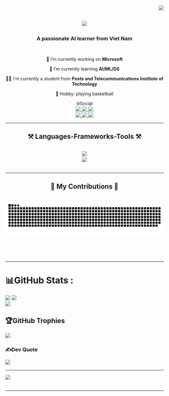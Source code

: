 <img align="right" src="https://visitor-badge.laobi.icu/badge?page_id=salesp07.salesp07" />

<h1 align="center">
    <img src="https://readme-typing-svg.herokuapp.com/?font=Righteous&size=35&center=true&vCenter=true&width=500&height=70&duration=4000&lines=Hi+There!+👋;+I'm+Hieu+Vu!;" />
</h1>

<h3 align="center">A passionate AI learner from Viet Nam</h3>

<br/>

<div align="center">
 
 🔭 I’m currently working on **Microsoft**
 
 🌱 I’m currently learning **AI/ML/DS**

 👨‍🎓 I'm currently a student from **Posts and Telecommunications Institute of Technology**

 🏀 Hobby: playing basketball


 </div>
 
<div align="center"> 🌐Social <br/>
  <a href="mailto:vhieu4344@gmail.com">
    <img src="https://img.shields.io/badge/Gmail-333333?style=for-the-badge&logo=gmail&logoColor=red" />
  </a>
  <a href="https://www.linkedin.com/in/hi%E1%BA%BFu-v%C5%A9-%C4%91%C3%ACnh-45739b284/" target="_blank">
    <img src="https://img.shields.io/badge/LinkedIn-0077B5?style=for-the-badge&logo=linkedin&logoColor=white" target="_blank" />
  </a>
  <a href="https://www.facebook.com/profile.php?id=100021483982083" target="_blank">
     <img src="https://img.shields.io/badge/Messenger-00B2FF?style=for-the-badge&logo=messenger&logoColor=white" target="_blank" /> <!-- sqlite, safari, google-chrome are other good icon options -->
    <br/>
      <a href="https://www.facebook.com/profile.php?id=100021483982083" target="_blank">
    <img src="https://img.shields.io/badge/Facebook-1877F2?style=for-the-badge&logo=facebook&logoColor=white" target="_blank" />
  </a>
      <a href="https://www.instagram.com/_vdh437_/" target="_blank">
    <img src="https://img.shields.io/badge/Instagram-E4405F?style=for-the-badge&logo=instagram&logoColor=white" target="_blank" />
  </a>
      <a href="https://github.com/Hieuvu4438" target="_blank">
    <img src="https://img.shields.io/badge/GitHub-100000?style=for-the-badge&logo=github&logoColor=white" target="_blank" />
  </a>
  </a>
</div>

 <hr/>
 
<h2 align="center">⚒️ Languages-Frameworks-Tools ⚒️</h2>
<br/>
<div align="center">
    <img src="https://skillicons.dev/icons?i=cpp,c,dart,python,java,mysql,r,kotlin" /> <br/>
    <img src="https://skillicons.dev/icons?i=github,discord,instagram,linkedin,notion,vscode,flutter" /><br>
</div>

<br/>
<hr/>

<div align="center">
  <h2>🐍 My Contributions 🐍</h2>
  <br>
  <img alt="snake eating my contributions" src="https://raw.githubusercontent.com/salesp07/salesp07/output/github-contribution-grid-snake.svg" />
  
  
  <br/><br/><br/>
</div>

<hr/>

</div>

# 📊GitHub Stats :
![](https://github-readme-stats.vercel.app/api?username=Hieuvu4438&theme=radical&hide_border=false&include_all_commits=false&count_private=false)
![](https://github-readme-streak-stats.herokuapp.com/?user=Hieuvu4438&theme=radical&hide_border=false)<br/>
![](https://github-readme-stats.vercel.app/api/top-langs/?username=Hieuvu4438&theme=radical&hide_border=false&include_all_commits=false&count_private=false&layout=compact)

## 🏆GitHub Trophies
![](https://github-trophies.vercel.app/?username=Hieuvu4438&theme=radical&no-frame=false&no-bg=false&margin-w=4)

### ✍️Dev Quote
![](https://quotes-github-readme.vercel.app/api?type=horizontal&theme=tokyonight)

---
[![](https://visitcount.itsvg.in/api?id=Hieuvu4438&icon=0&color=0)](https://visitcount.itsvg.in)
<br/><br/>

<hr/>

<br/>
